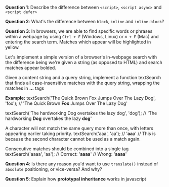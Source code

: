 **Question 1**: Describe the difference between `<script>`, `<script async>` and `<script defer>`

**Question 2**: What's the difference between `block`, `inline` and `inline-block`?

**Question 3**: In browsers, we are able to find specific words or phrases within a webpage by using `Ctrl + F` (Windows, Linux) or `⌘ + F` (Mac) and entering the search term. Matches which appear will be highlighted in yellow.
 
Let's implement a simple version of a browser's in-webpage search with the difference being we're given a string (as opposed to HTML) and search matches appear bolded.
 
Given a content string and a query string, implement a function textSearch that finds all case-insensitive matches with the query string, wrapping the matches in <b>...</b> tags

**Example:**
textSearch('The Quick Brown Fox Jumps Over The Lazy Dog', 'fox');
// 'The Quick Brown <b>Fox</b> Jumps Over The Lazy Dog'

textSearch('The hardworking Dog overtakes the lazy dog', 'dog');
// 'The hardworking <b>Dog</b> overtakes the lazy <b>dog</b>'

A character will not match the same query more than once, with letters appearing earlier taking priority.
textSearch('aaa', 'aa');
// '<b>aa</b>a'
// This is because the second character cannot be used as a match again.
 
Consecutive matches should be combined into a single <b></b> tag
textSearch('aaaa', 'aa');
// Correct: '<b>aaaa</b>'
// Wrong: '<b>aa</b><b>aa</b>'

**Question 4**: Is there any reason you'd want to use `translate()` instead of `absolute` positioning, or vice-versa? And why?

**Question 5**:  Explain how **prototypal inheritance** works in javascript

 
